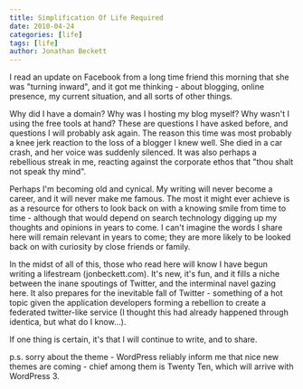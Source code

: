 ```yaml
---
title: Simplification Of Life Required
date: 2010-04-24
categories: [life]
tags: [life]
author: Jonathan Beckett
---
```


I read an update on Facebook from a long time friend this morning that she was "turning inward", and it got me thinking - about blogging, online presence, my current situation, and all sorts of other things.

Why did I have a domain? Why was I hosting my blog myself? Why wasn't I using the free tools at hand? These are questions I have asked before, and questions I will probably ask again. The reason this time was most probably a knee jerk reaction to the loss of a blogger I knew well. She died in a car crash, and her voice was suddenly silenced. It was also perhaps a rebellious streak in me, reacting against the corporate ethos that "thou shalt not speak thy mind".

Perhaps I'm becoming old and cynical. My writing will never become a career, and it will never make me famous. The most it might ever achieve is as a resource for others to look back on with a knowing smile from time to time - although that would depend on search technology digging up my thoughts and opinions in years to come. I can't imagine the words I share here will remain relevant in years to come; they are more likely to be looked back on with curiosity by close friends or family.

In the midst of all of this, those who read here will know I have begun writing a lifestream (jonbeckett.com). It's new, it's fun, and it fills a niche between the inane spoutings of Twitter, and the interminal navel gazing here. It also prepares for the inevitable fall of Twitter - something of a hot topic given the application developers forming a rebellion to create a federated twitter-like service (I thought this had already happened through identica, but what do I know...).

If one thing is certain, it's that I will continue to write, and to share.

p.s. sorry about the theme - WordPress reliably inform me that nice new themes are coming - chief among them is Twenty Ten, which will arrive with WordPress 3.